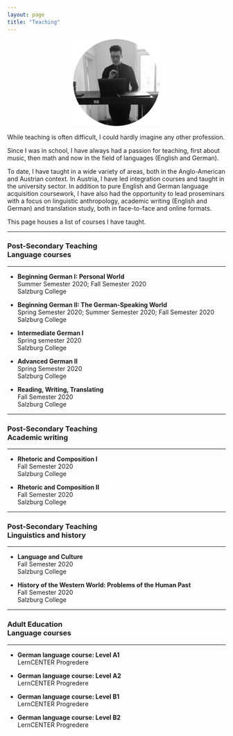 ```yaml
---
layout: page
title: "Teaching"
---
```


<p align="center">
  <img width="200" height="200" src="/82c27ac1-b50e-4bc5-aff6-5437208f6149-modified.png">
</p>

While teaching is often difficult, I could hardly imagine any other profession.
 
Since I was in school, I have always had a passion for teaching, first about music, then math and now in the field of languages (English and German).

To date, I have taught in a wide variety of areas, both in the Anglo-American and Austrian context. In Austria, I have led integration courses and taught in the university sector. In addition to pure English and German language acquisition coursework, I have also had the opportunity to lead proseminars with a focus on linguistic anthropology, academic writing (English and German) and translation study, both in face-to-face and online formats.  

This page houses a list of courses I have taught. 

-------------------
### Post-Secondary Teaching <br> Language courses
-------------------
- **Beginning German I: Personal World** <br> Summer Semester 2020; Fall Semester 2020 <br> Salzburg College

- **Beginning German II: The German-Speaking World** <br> Spring Semester 2020; Summer Semester 2020; Fall Semester 2020 <br> Salzburg College

- **Intermediate German I** <br> Spring semester 2020 <br> Salzburg College

- **Advanced German II** <br> Spring Semester 2020 <br> Salzburg College

- **Reading, Writing, Translating** <br> Fall Semester 2020 <br> Salzburg College

-------------------
### Post-Secondary Teaching <br> Academic writing
-------------------
- **Rhetoric and Composition I** <br> Fall Semester 2020 <br> Salzburg College

- **Rhetoric and Composition II** <br> Fall Semester 2020 <br> Salzburg College

-------------------
### Post-Secondary Teaching <br> Linguistics and history
-------------------
- **Language and Culture** <br> Fall Semester 2020 <br> Salzburg College

- **History of the Western World: Problems of the Human Past** <br> Fall Semester 2020 <br> Salzburg College

-------------------
### Adult Education <br> Language courses
-------------------
- **German language course: Level A1** <br> LernCENTER Progredere

- **German language course: Level A2** <br> LernCENTER Progredere

- **German language course: Level B1** <br> LernCENTER Progredere

- **German language course: Level B2** <br> LernCENTER Progredere

